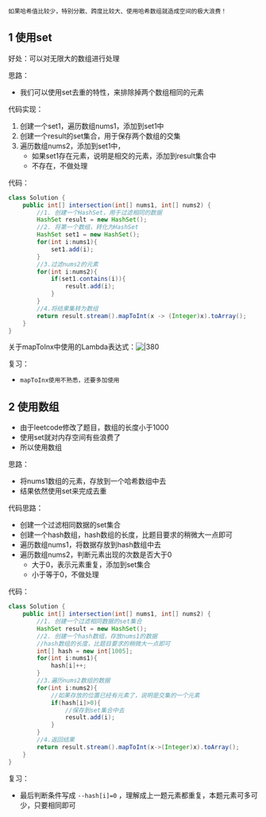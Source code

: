 `如果哈希值比较少，特别分散、跨度比较大、使用哈希数组就造成空间的极大浪费！`
## 1 使用set

好处：可以对无限大的数组进行处理

思路：
- 我们可以使用set去重的特性，来排除掉两个数组相同的元素

代码实现：
1. 创建一个set1，遍历数组nums1，添加到set1中
2. 创建一个result的set集合，用于保存两个数组的交集
3. 遍历数组nums2，添加到set1中，
	- 如果set1存在元素，说明是相交的元素，添加到result集合中
	- 不存在，不做处理

代码：

```java
class Solution {
    public int[] intersection(int[] nums1, int[] nums2) {
        //1. 创建一个HashSet，用于过滤相同的数据
        HashSet result = new HashSet();
        //2. 将第一个数组，转化为HashSet
        HashSet set1 = new HashSet();
        for(int i:nums1){
            set1.add(i);
        }
        //3.过滤nums2的元素
        for(int i:nums2){
            if(set1.contains(i)){
                result.add(i);
            }
        }
        //4.将结果集转为数组
        return result.stream().mapToInt(x -> (Integer)x).toArray();
    }
}
```

关于mapToInx中使用的Lambda表达式：![|380](https://my-obsidian-image.oss-cn-guangzhou.aliyuncs.com/2024/04/c4e059e26e32384c5b2b4410025e091f.png)

复习：
- `mapToInx使用不熟悉，还要多加使用`

## 2 使用数组

- 由于leetcode修改了题目，数组的长度小于1000
- 使用set就对内存空间有些浪费了
- 所以使用数组

思路：
- 将nums1数组的元素，存放到一个哈希数组中去
- 结果依然使用set来完成去重

代码思路：
- 创建一个过滤相同数据的set集合
- 创建一个hash数组，hash数组的长度，比题目要求的稍微大一点即可
- 遍历数组nums1，将数据存放到hash数组中去
- 遍历数组nums2，判断元素出现的次数是否大于0
	- 大于0，表示元素重复，添加到set集合
	- 小于等于0，不做处理

代码：
```java
class Solution {
    public int[] intersection(int[] nums1, int[] nums2) {
        //1. 创建一个过滤相同数据的set集合
        HashSet result = new HashSet();
        //2. 创建一个hash数组，存放nums1的数据
        //hash数组的长度，比题目要求的稍微大一点即可
        int[] hash = new int[1005];
        for(int i:nums1){
            hash[i]++;
        }
        //3.遍历nums2数组的数据
        for(int i:nums2){
            //如果存放的位置已经有元素了，说明是交集的一个元素
            if(hash[i]>0){
                //保存到set集合中去
                result.add(i);
            }
        }
        //4.返回结果
        return result.stream().mapToInt(x->(Integer)x).toArray();
    }
}
```

复习：
- 最后判断条件写成 `--hash[i]=0` ，理解成上一题元素都重复，本题元素可多可少，只要相同即可
